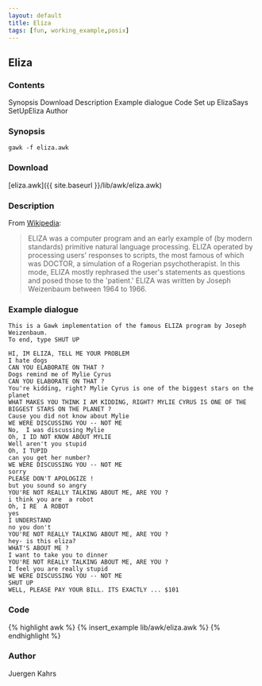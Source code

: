 ```yaml
---
layout: default
title: Eliza
tags: [fun, working_example,posix]
---
```


## Eliza

### Contents

Synopsis
Download
Description
Example dialogue
Code
Set up
ElizaSays
SetUpEliza
Author

### Synopsis

    gawk -f eliza.awk

### Download

[eliza.awk]({{ site.baseurl }}/lib/awk/eliza.awk)


### Description

From [Wikipedia](http://en.wikipedia.org/wiki/ELIZA):
> ELIZA was a computer program and an early example of (by modern standards) primitive natural language processing. ELIZA operated by processing users' responses to scripts, the most famous of which was DOCTOR, a simulation of a Rogerian psychotherapist. In this mode, ELIZA mostly rephrased the user's statements as questions and posed those to the 'patient.' ELIZA was written by Joseph Weizenbaum between 1964 to 1966.

### Example dialogue

    This is a Gawk implementation of the famous ELIZA program by Joseph Weizenbaum.
    To end, type SHUT UP
     
    HI, IM ELIZA, TELL ME YOUR PROBLEM
    I hate dogs
    CAN YOU ELABORATE ON THAT ?
    Dogs remind me of Mylie Cyrus
    CAN YOU ELABORATE ON THAT ?
    You're kidding, right? Mylie Cyrus is one of the biggest stars on the planet
    WHAT MAKES YOU THINK I AM KIDDING, RIGHT? MYLIE CYRUS IS ONE OF THE BIGGEST STARS ON THE PLANET ?
    Cause you did not know about Mylie
    WE WERE DISCUSSING YOU -- NOT ME
    No,  I was discussing Mylie
    Oh, I ID NOT KNOW ABOUT MYLIE
    Well aren't you stupid
    Oh, I TUPID
    can you get her number?
    WE WERE DISCUSSING YOU -- NOT ME
    sorry
    PLEASE DON'T APOLOGIZE !
    but you sound so angry
    YOU'RE NOT REALLY TALKING ABOUT ME, ARE YOU ?
    i think you are  a robot
    Oh, I RE  A ROBOT
    yes
    I UNDERSTAND
    no you don't
    YOU'RE NOT REALLY TALKING ABOUT ME, ARE YOU ?
    hey- is this eliza?
    WHAT'S ABOUT ME ?
    I want to take you to dinner
    YOU'RE NOT REALLY TALKING ABOUT ME, ARE YOU ?
    I feel you are really stupid
    WE WERE DISCUSSING YOU -- NOT ME
    SHUT UP
    WELL, PLEASE PAY YOUR BILL. ITS EXACTLY ... $101

### Code

{% highlight awk %}
{% insert_example lib/awk/eliza.awk %}
{% endhighlight %}


### Author

Juergen Kahrs

